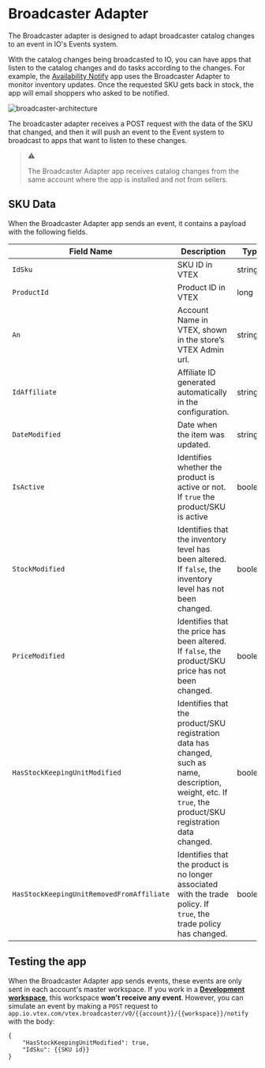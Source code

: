 # Broadcaster Adapter

The Broadcaster adapter is designed to adapt broadcaster catalog changes to an event in IO's Events system. 

With the catalog changes being broadcasted to IO, you can have apps that listen to the catalog changes and do tasks according to the changes. For example, the [Availability Notify](https://developers.vtex.com/vtex-developer-docs/docs/vtex-availability-notify) app uses the Broadcaster Adapter to monitor inventory updates. Once the requested SKU gets back in stock, the app will email shoppers who asked to be notified.

![broadcaster-architecture](https://user-images.githubusercontent.com/67270558/158252905-3480125a-fabe-4db3-bb4d-7c7dea74f8ef.png)

The broadcaster adapter receives a POST request with the data of the SKU that changed, and then it will push an event to the Event system to broadcast to apps that want to listen to these changes.

> ⚠️
> 
> The Broadcaster Adapter app receives catalog changes from the same account where the app is installed and not from sellers.

## SKU Data
When the Broadcaster Adapter app sends an event, it contains a payload with the following fields.

| Field Name | Description | Type |
| -------- | -------- | -------- |
| `IdSku`| SKU ID in VTEX    | string|
| `ProductId`| Product ID in VTEX  | long|
| `An` | Account Name in VTEX, shown in the store’s VTEX Admin url.   | string|
| `IdAffiliate`    | Affiliate ID generated automatically in the configuration. | string|
| `DateModified`     | Date when the item was updated. | string| 
| `IsActive`     | Identifies whether the product is active or not. If `true` the product/SKU is active  | boolean |
| `StockModified` | Identifies that the inventory level has been altered. If `false`, the inventory level has not been changed.| boolean |
| `PriceModified` | Identifies that the price has been altered. If `false`, the product/SKU price has not been changed.| boolean | 
| `HasStockKeepingUnitModified` | Identifies that the product/SKU registration data has changed, such as name, description, weight, etc. If `true`, the product/SKU registration data changed. | boolean | 
| `HasStockKeepingUnitRemovedFromAffiliate` | Identifies that the product is no longer associated with the trade policy. If `true`, the trade policy has changed. | boolean | 



## Testing the app

When the Broadcaster Adapter app sends events, these events are only sent in each account's master workspace. If you work in a **[Development workspace](https://developers.vtex.com/vtex-developer-docs/docs/vtex-io-documentation-workspace)**, this workspace **won't receive any event**. However, you can simulate an event by making a `POST` request to `app.io.vtex.com/vtex.broadcaster/v0/{{account}}/{{workspace}}/notify`
with the body:

```
{
	"HasStockKeepingUnitModified": true,
	"IdSku": {{SKU id}}
}
```


